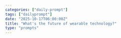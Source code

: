 ```yaml
---
categories: ["daily-prompt"]
tags: ["dailyprompt"]
date: "2025-10-17T06:00:00Z"
title: "What's the future of wearable technology?"
type: "prompts"
---
```

